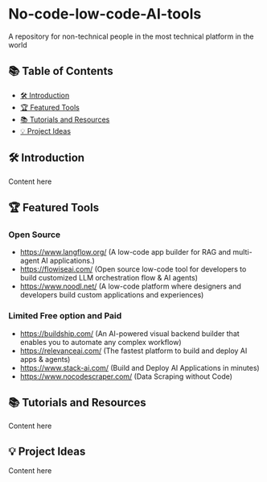 # No-code-low-code-AI-tools
A repository for non-technical people in the most technical platform in the world

## 📚 Table of Contents
- [🛠️ Introduction](#-Introduction)
- [🏆 Featured Tools](#-Featured-Tools)
- [📚 Tutorials and Resources](#-Tutorials-and-Resources)
- [💡 Project Ideas](#-Project-Ideas)

## 🛠️ Introduction
Content here
## 🏆 Featured Tools
### Open Source
- https://www.langflow.org/ (A low-code app builder for RAG and multi-agent AI applications.)
- https://flowiseai.com/ (Open source low-code tool for developers to build customized LLM orchestration flow & AI agents)
- https://www.noodl.net/ (A low-code platform where designers and developers build custom applications and experiences)
### Limited Free option and Paid
- https://buildship.com/ (An AI-powered visual backend builder that enables you to automate any complex workflow)
- https://relevanceai.com/ (The fastest platform to build and deploy AI apps & agents)
- https://www.stack-ai.com/ (Build and Deploy AI Applications in minutes)
- https://www.nocodescraper.com/ (Data Scraping without Code)
## 📚 Tutorials and Resources
Content here
## 💡 Project Ideas
Content here

